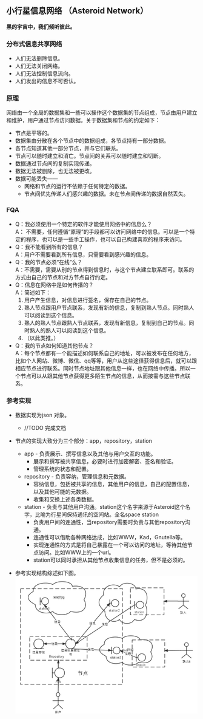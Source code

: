 
## 小行星信息网络 （Asteroid Network）
**黑的宇宙中，我们倾听彼此。**

### 分布式信息共享网络

   * 人们无法删除信息。
   * 人们无法关闭网络。
   * 人们无法控制信息流向。
   * 人们发出的信息不可否认。
   
### 原理

网络由一个全局的数据集和一些可以操作这个数据集的节点组成，节点由用户建立和维护，用户通过节点访问数据。关于数据集和节点的约定如下：

* 节点是平等的。
* 数据集由分散在各个节点中的数据组成，各节点持有一部分数据。
* 各节点知道其他一部分节点，并与它们联系。
* 节点可以随时建立和消亡。节点间的关系可以随时建立和切断。
* 数据通过节点间的复制实现传递。
* 数据无法被删除，也无法被更改。
* 数据可能丢失——
	* 网络和节点的运行不依赖于任何特定的数据。
	* 节点间优先传递人们感兴趣的数据。未在节点间传递的数据自然丢失。

		
### FQA
* Q：我必须使用一个特定的软件才能使用网络中的信息么？  
A： 不需要，任何遵循“原理”的手段都可以访问网络中的信息。可以是一个特定的程序，也可以是一些手工操作，也可以自己构建喜欢的程序来访问。
* Q：我不能看到所有的信息？  
A：用户不需要看到所有信息，只需要看到感兴趣的信息。
* Q：我的节点必须“在线”么？  
A：不需要，需要从别的节点得到信息时，与这个节点建立联系即可。联系的方式由自己的节点和对方节点自行约定。
* Q：信息在网络中是如何传播的？  
A：简述如下：  
	1. 用户产生信息，对信息进行签名，保存在自己的节点。 
	2. 熟人节点跟用户节点联系，发现有新的信息，复制到熟人节点。同时熟人可以阅读到这个信息。
	3. 熟人的熟人节点跟熟人节点联系，发现有新信息，复制到自己的节点。同时熟人的熟人可以阅读到这个信息。
	4. （以此类推。）
* Q：我的节点如何知道其他节点？  
A：每个节点都有一个能描述如何联系自己的地址，可以被发布在任何地方，比如个人网站、微博、微信、qq等等，用户从这些途径获得信息后，就可以跟相应节点进行联系。同时节点地址跟其他信息一样，也在网络中传播。所以一个节点可以从跟其他节点获得更多陌生节点的信息，从而按需与这些节点联系。
	
   
### 参考实现

* 数据实现为json 对象。
	* //TODO 完成文档
* 节点的实现大致分为三个部分：app，repository，station
	* app - 负责展示、撰写信息以及其他与用户交互的功能。
	   * 展示和撰写被共享信息，必要时进行加密解密、签名和验证。
	   * 管理系统的状态和配置。
	* repository - 负责容纳，管理信息和元数据。
	   * 容纳信息，包括被共享的信息，其他用户的信息，自己的配置信息，以及其他可能的元数据。
	   * 收集和交换上述各类数据。
	* station - 负责与其他用户沟通。station这个名字来源于Asteroid这个名字，比喻为行星间保持通讯的空间站。全名space station
	   * 负责用户间的连通性，当repository需要时负责与其他repository沟通。
	   * 连通性可以借助各种网络达成，比如WWW，Kad，Gnutella等。
	   * 实现连通性的方式是将自己暴露在一个可以访问的地址，等待其他节点访问。比如WWW上的一个url。
	   * station可以同时承担从其他节点收集信息的任务，但不是必须的。

* 参考实现结构综述如下图。
	![image](./nodes.png)
